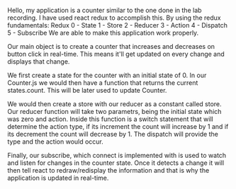 Hello, my application is a counter similar to the one done in the lab recording. I have used react redux to accomplish this. 
By using the redux fundamentals:
Redux
0 - State
1 - Store
2 - Reducer
3 - Action
4 - Dispatch
5 - Subscribe
We are able to make this application work properly.

Our main object is to create a counter that increases and decreases on button click in real-time. This means it'll get updated on every change and displays that change.

We first create a state for the counter with an initial state of 0. In our Counter.js we would then have a function that returns the current states.count. This will be later used to update Counter.

We would then create a store with our reducer as a constant called store. Our reducer function will take two parametrs, being the initial state which was zero and action. Inside this function is a switch statement that will determine the action type, if its increment the count will increase by 1 and if its decrement the count will decrease by 1. The dispatch will provide the type and the action would occur. 

Finally, our subscribe, which connect is implemented with is used to watch and listen for changes in the counter state. Once it detects a change it will then tell react to redraw/redisplay the information and that is why the application is updated in real-time.
